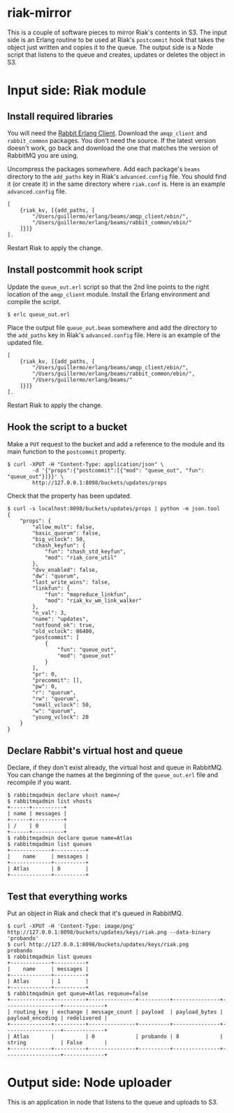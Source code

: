 # riak-mirror

This is a couple of software pieces to mirror Riak's contents in S3.
The input side is an Erlang routine to be used at Riak's `postcommit` hook that takes the object just written and copies it to the queue.
The output side is a Node script that listens to the queue and creates, updates or deletes the object in S3.

# Input side: Riak module

## Install required libraries

You will need the [Rabbit Erlang Client](http://www.rabbitmq.com/erlang-client.html).
Download the `amqp_client` and `rabbit_common` packages.
You don't need the source.
If the latest version doesn't work, go back and download the one that matches the version of RabbitMQ you are using.

Uncompress the packages somewhere.
Add each package's `beams` directory to the `add_paths` key in Riak's `advanced.config` file.
You should find it (or create it) in the same directory where `riak.conf` is.
Here is an example `advanced.config` file.
```
[
    {riak_kv, [{add_paths, [
        "/Users/guillermo/erlang/beams/amqp_client/ebin/",
        "/Users/guillermo/erlang/beams/rabbit_common/ebin/"
    ]}]}
].
```

Restart Riak to apply the change.

## Install postcommit hook script

Update the `queue_out.erl` script so that the 2nd line points to the right location of the `amqp_client` module. Install the Erlang environment and compile the script.
```
$ erlc queue_out.erl
```

Place the output file `queue_out.beam` somewhere and add the directory to the `add_paths` key in Riak's `advanced.config` file. Here is an example of the updated file.
```
[
    {riak_kv, [{add_paths, [
        "/Users/guillermo/erlang/beams/amqp_client/ebin/",
        "/Users/guillermo/erlang/beams/rabbit_common/ebin/",
        "/Users/guillermo/erlang/beams/"
    ]}]}
].
```

Restart Riak to apply the change.

## Hook the script to a bucket

Make a `PUT` request to the bucket and add a reference to the module and its main function to the `postcommit` property.
```
$ curl -XPUT -H "Content-Type: application/json" \
        -d '{"props":{"postcommit":[{"mod": "queue_out", "fun": "queue_out"}]}}' \
        http://127.0.0.1:8098/buckets/updates/props
```

Check that the property has been updated.
```
$ curl -s localhost:8098/buckets/updates/props | python -m json.tool
{
    "props": {
        "allow_mult": false,
        "basic_quorum": false,
        "big_vclock": 50,
        "chash_keyfun": {
            "fun": "chash_std_keyfun",
            "mod": "riak_core_util"
        },
        "dvv_enabled": false,
        "dw": "quorum",
        "last_write_wins": false,
        "linkfun": {
            "fun": "mapreduce_linkfun",
            "mod": "riak_kv_wm_link_walker"
        },
        "n_val": 3,
        "name": "updates",
        "notfound_ok": true,
        "old_vclock": 86400,
        "postcommit": [
            {
                "fun": "queue_out",
                "mod": "queue_out"
            }
        ],
        "pr": 0,
        "precommit": [],
        "pw": 0,
        "r": "quorum",
        "rw": "quorum",
        "small_vclock": 50,
        "w": "quorum",
        "young_vclock": 20
    }
}
```

## Declare Rabbit's virtual host and queue

Declare, if they don't exist already, the virtual host and queue in RabbitMQ. You can change the names at the beginning of the `queue_out.erl` file and recompile if you want.
```
$ rabbitmqadmin declare vhost name=/
$ rabbitmqadmin list vhosts
+------+----------+
| name | messages |
+------+----------+
| /    | 0        |
+------+----------+
$ rabbitmqadmin declare queue name=Atlas
$ rabbitmqadmin list queues
+-------------+----------+
|    name     | messages |
+-------------+----------+
| Atlas       | 0        |
+-------------+----------+
```

## Test that everything works

Put an object in Riak and check that it's queued in RabbitMQ.
```
$ curl -XPUT -H 'Content-Type: image/png' http://127.0.0.1:8098/buckets/updates/keys/riak.png --data-binary 'probando'
$ curl http://127.0.0.1:8098/buckets/updates/keys/riak.png
probando
$ rabbitmqadmin list queues
+-------------+----------+
|    name     | messages |
+-------------+----------+
| Atlas       | 1        |
+-------------+----------+
$ rabbitmqadmin get queue=Atlas requeue=false
+-------------+----------+---------------+----------+---------------+------------------+-------------+
| routing_key | exchange | message_count | payload  | payload_bytes | payload_encoding | redelivered |
+-------------+----------+---------------+----------+---------------+------------------+-------------+
| Atlas       |          | 0             | probando | 8             | string           | False       |
+-------------+----------+---------------+----------+---------------+------------------+-------------+
```

# Output side: Node uploader

This is an application in node that listens to the queue and uploads to S3.
